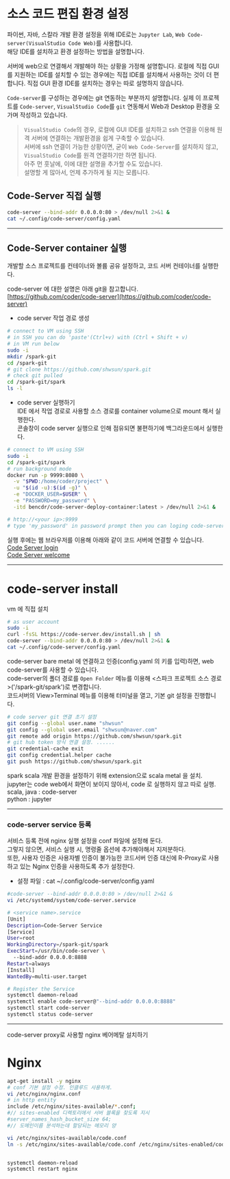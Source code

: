 # 소스 코드 편집 환경 설정  
파이썬, 자바, 스칼라 개발 환경 설정을 위해 IDE로는 `Jupyter Lab`, `Web Code-server(VisualStudio Code Web)`를 사용합니다.  
해당 IDE를 설치하고 환경 설정하는 방법을 설명합니다.  

서버에 web으로 연결해서 개발해야 하는 상황을 가정해 설명합니다. 
로컬에 직접 GUI 를 지원하는 IDE를 설치할 수 있는 경우에는 직접 IDE를 설치해서 사용하는 것이 더 편합니다. 
직접 GUI 환경 IDE를 설치하는 경우는 따로 설명하지 않습니다.  

`Code-server`를 구성하는 경우에는 git 연동하는 부분까지 설명합니다. 
실제 이 프로젝트를 `Code-server`, `VisualStudio Code`를 `git` 연동해서 Web과 Desktop 환경을 오가며 작성하고 있습니다.  
  
> `VisualStudio Code`의 경우, 로컬에 GUI IDE를 설치하고 ssh 연결을 이용해 원격 서버에 연결하는 개발환경을 쉽게 구축할 수 있습니다.  
> 서버에 ssh 연결이 가능한 상황이면, 굳이 `Web Code-Server`를 설치하지 않고, `VisualStudio Code`를 원격 연결하기만 하면 됩니다.  
> 아주 먼 훗날에, 이에 대한 설명을 추가할 수도 있습니다.  
> 설명할 게 많아서, 언제 추가하게 될 지는 모릅니다.    
  
## Code-Server 직접 실행 
```bash
code-server --bind-addr 0.0.0.0:80 > /dev/null 2>&1 &  
cat ~/.config/code-server/config.yaml  
```

  
---  
## Code-Server container 실행  
개발할 소스 프로젝트를 컨테이너와 볼륨 공유 설정하고, 코드 서버 컨테이너를 실행한다.  
  
code-server 에 대한 설명은 아래 git을 참고합니다.  
[https://github.com/coder/code-server](https://github.com/coder/code-server)  
  
- code server 작업 경로 생성  
```bash
# connect to VM using SSH  
# in SSH you can do 'paste'(Ctrl+v) with (Ctrl + Shift + v)
# in VM run below 
sudo -i 
mkdir /spark-git
cd /spark-git  
# git clone https://github.com/shwsun/spark.git
# check git pulled
cd /spark-git/spark 
ls -l 
```

- code server 실행하기  
IDE 에서 작업 경로로 사용할 소스 경로를 container volume으로 mount 해서 실행한다.  
콘솔창이 code server 실행으로 인해 점유되면 불편하기에 백그라운드에서 실행한다.  
```bash
# connect to VM using SSH  
sudo -i 
cd /spark-git/spark 
# run background mode 
docker run -p 9999:8080 \
  -v "$PWD:/home/coder/project" \
  -u "$(id -u):$(id -g)" \
  -e "DOCKER_USER=$USER" \
  -e "PASSWORD=my_password" \
  -itd bencdr/code-server-deploy-container:latest > /dev/null 2>&1 & 

# http://<your ip>:9999
# type 'my_password' in password prompt then you can loging code-server web  
```
  
실행 후에는 웹 브라우저를 이용해 아래와 같이 코드 서버에 연결할 수 있습니다.  
[Code Server login](!imgs/codeserver-login.png)  
[Code Server welcome](!imgs/codeserver-welcome.png)  

---  
# code-server install 
vm 에 직접 설치  
```bash
# as user account
sudo -i
curl -fsSL https://code-server.dev/install.sh | sh
code-server --bind-addr 0.0.0.0:80 > /dev/null 2>&1 &  
cat ~/.config/code-server/config.yaml  
```

code-server bare metal 에 연결하고 인증(config.yaml 의 키를 입력)하면, web code-server를 사용할 수 있습니다.  
code-server의 폴더 경로를 `Open Folder` 메뉴를 이용해 <스파크 프로젝트 소스 경로>('/spark-git/spark')로 변경합니다.  
코드서버의 View>Terminal 메뉴를 이용해 터미널을 열고, 기본 git 설정을 진행합니다.  
```bash
# code server git 연결 초기 설정  
git config --global user.name "shwsun"
git config --global user.email "shwsun@naver.com"  
git remote add origin https://github.com/shwsun/spark.git
# git hub token 방식 연결 설정. ......  
git credential-cache exit
git config credential.helper cache
git push https://github.com/shwsun/spark.git

```
  
spark scala 개발 환경을 설정하기 위해 extension으로 scala metal 을 설치.  
jupyter는 code web에서 화면이 보이지 않아서, code 로 실행하지 않고 따로 실행.  
scala, java : code-server  
python : jupyter  
 

---  
### code-server service 등록  
서비스 등록 전에 nginx 실행 설정을 conf 파일에 설정해 둔다.  
그렇지 않으면, 서비스 실행 시, 명령줄 옵션에 추가해야해서 지저분하다.  
또한, 사용자 인증은 사용자별 인증이 불가능한 코드서버 인증 대신에 R-Proxy로 사용하고 있는 Nginx 인증을 사용하도록 추가 설정한다.  


- 설정 파일 : cat ~/.config/code-server/config.yaml  

```bash
#code-server --bind-addr 0.0.0.0:80 > /dev/null 2>&1 &  
vi /etc/systemd/system/code-server.service

# <service name>.service
[Unit]
Description=Code-Server Service
[Service]
User=root
WorkingDirectory=/spark-git/spark
ExecStart=/usr/bin/code-server \
  --bind-addr 0.0.0.0:8888
Restart=always
[Install]
WantedBy=multi-user.target

# Register the Service
systemctl daemon-reload
systemctl enable code-server@"--bind-addr 0.0.0.0:8888" 
systemctl start code-server
systemctl status code-server
```

---  
code-server proxy로 사용할 nginx 베어메탈 설치하기  
# Nginx  
```bash
apt-get install -y nginx
# conf 기본 설정 수정. 인클루드 사용하게. 
vi /etc/nginx/nginx.conf
# in http entity
include /etc/nginx/sites-available/*.conf; 
#// sites-enabled 디렉토리에서 서버 블록을 찾도록 지시
#server_names_hash_bucket_size 64; 
#// 도메인이름 분석하는데 할당되는 메모리 양

vi /etc/nginx/sites-available/code.conf
ln -s /etc/nginx/sites-available/code.conf /etc/nginx/sites-enabled/code.conf


systemctl daemon-reload
systemctl restart nginx
```